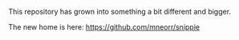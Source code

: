 This repository has grown into something a bit different and bigger.

The new home is here:
https://github.com/mneorr/snippie
